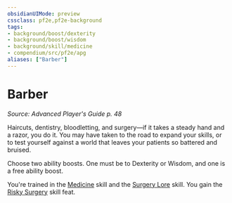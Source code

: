 ```yaml
---
obsidianUIMode: preview
cssclass: pf2e,pf2e-background
tags:
- background/boost/dexterity
- background/boost/wisdom
- background/skill/medicine
- compendium/src/pf2e/apg
aliases: ["Barber"]
---
```

# Barber
*Source: Advanced Player's Guide p. 48*  

Haircuts, dentistry, bloodletting, and surgery—if it takes a steady hand and a razor, you do it. You may have taken to the road to expand your skills, or to test yourself against a world that leaves your patients so battered and bruised.

Choose two ability boosts. One must be to Dexterity or Wisdom, and one is a free ability boost.

You're trained in the [Medicine](skills.md#Medicine) skill and the [Surgery Lore](skills.md#Lore) skill. You gain the [Risky Surgery](risky-surgery-apg.md) skill feat.